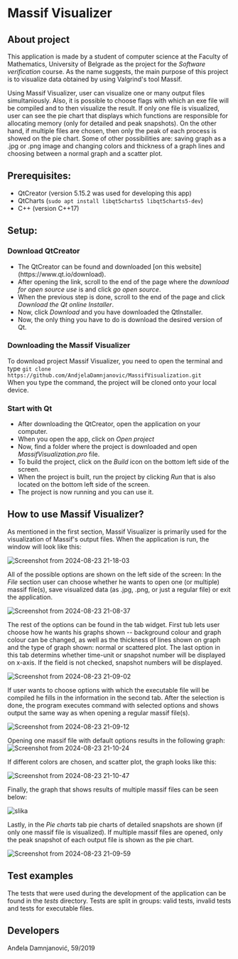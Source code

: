 # Massif Visualizer

## About project

This application is made by a student of computer science at the Faculty of Mathematics, University of Belgrade as the project for the *Software verification* course.
As the name suggests, the main purpose of this project is to visualize data obtained by using Valgrind's tool Massif.

Using Massif Visualizer, user can visualize one or many output files simultaniously. Also, it is possible to choose flags with which an exe file will be compiled and to
then visualize the result. If only one file is visualized, user can see the pie chart that displays which functions are responsible for allocating memory (only for detailed and peak snapshots).
On the other hand, if multiple files are chosen, then only the peak of each process is showed on the pie chart. Some of other possibilities are: saving graph as a .jpg or .png image and changing 
colors and thickness of a graph lines and choosing between a normal graph and a scatter plot. 

## Prerequisites:
- QtCreator (version 5.15.2 was used for developing this app)
- QtCharts (`sudo apt install libqt5charts5 libqt5charts5-dev`)
- C++ (version C++17)

## Setup:

### Download QtCreator
<ul>
<li>The QtCreator can be found and downloaded [on this website](https://www.qt.io/download). <br></li><li>After opening the link, scroll to the end of the page where the <i>download for open source use</i> is and click <i>go open source</i>.<br></li><li>When the previous step is done, scroll to the end of the page and click <i>Download the Qt online Installer</i>.<br></li><li>Now, click <i>Download</i> and you have downloaded the QtInstaller.</li><li>Now, the only thing you have to do is download the desired version of Qt.</li></ul>

### Downloading the Massif Visualizer

To download project Massif Visualizer, you need to open the terminal and type `git clone https://github.com/AndjelaDamnjanovic/MassifVisualization.git
`<br>
When you type the command, the project will be cloned onto your local device. 

### Start with Qt
<ul>
<li>After downloading the QtCreator, open the application on your computer.<br></li>
<li>When you open the app, click on <i>Open project</i></li>
<li>Now, find a folder where the project is downloaded and open <i>MassifVisualization.pro</i> file.</li>
<li>To build the project, click on the <i>Build</i> icon on the bottom left side of the screen.</li>
<li>When the project is built, run the project by clicking <i>Run</i> that is also located on the bottom left side of the screen.</li>
<li>The project is now running and you can use it.</li>
</ul>

## How to use Massif Visualizer?
As mentioned in the first section, Massif Visualizer is primarily used for the visualization of Massif's output files. When the application is run, the window will look like this: 

![Screenshot from 2024-08-23 21-18-03](https://github.com/user-attachments/assets/d71ad3db-af7c-4e89-99f3-41666f109093)

All of the possible options are shown on the left side of the screen: In the *File* section user can choose whether he wants to open one (or multiple) massif file(s), save visualized data (as .jpg, .png, or just a regular file) or exit the application. 

![Screenshot from 2024-08-23 21-08-37](https://github.com/user-attachments/assets/b233d11f-a3e2-4a63-9e98-4364280bc67a)

The rest of the options can be found in the tab widget. First tub lets user choose how he wants his graphs shown -- background colour and graph colour can be changed, as well as the thickness of lines shown on graph and the type of graph shown: normal or scattered plot. The last option in this tab determins whether time-unit or snapshot number will be displayed on x-axis. If the field is not checked, snapshot numbers will be displayed.

![Screenshot from 2024-08-23 21-09-02](https://github.com/user-attachments/assets/de890d73-bdc9-4766-88d1-800db2998ead)

If user wants to choose options with which the executable file will be compiled he fills in the information in the second tab. After the selection is done, the program executes command with selected options and shows output the same way as when opening a regular massif file(s).

![Screenshot from 2024-08-23 21-09-12](https://github.com/user-attachments/assets/7c1a54b3-e0a0-4960-94d9-4bb180da85c5)

Opening one massif file with default options results in the following graph:
![Screenshot from 2024-08-23 21-10-24](https://github.com/user-attachments/assets/2314f71f-52a8-476e-b64c-ae556e0521ed)

If different colors are chosen, and scatter plot, the graph looks like this:

![Screenshot from 2024-08-23 21-10-47](https://github.com/user-attachments/assets/5802685c-fb93-463a-982f-6dd404f60409)

Finally, the graph that shows results of multiple massif files can be seen below:

![slika](https://github.com/user-attachments/assets/cbee5c56-fb15-4278-915b-46a579d2a456)


Lastly, in the *Pie charts* tab pie charts of detailed snapshots are shown (if only one massif file is visualized). If multiple massif files are opened, only the peak snapshot of each output file is shown as the pie chart.

![Screenshot from 2024-08-23 21-09-59](https://github.com/user-attachments/assets/e87b7d7e-b4f2-498c-8749-7be88cd01d7e)

## Test examples
The tests that were used during the development of the application can be found in the *tests* directory. Tests are split in groups: valid tests, invalid tests and 
tests for executable files.

## Developers
Anđela Damnjanović, 59/2019
